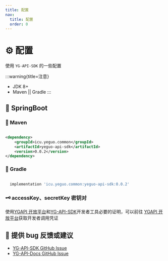 ```yaml
---
title: 配置
nav:
  title: 配置
  order: 0
---
```


# ⚙️ 配置

使用 `YG-API-SDK` 的一些配置

:::warning{title=注意}

- JDK 8+
- Maven || Gradle
  :::

## 🌱 SpringBoot

### 🍋 Maven

```xml

<dependency>
    <groupId>icu.yeguo.common</groupId>
    <artifactId>yeguo-api-sdk</artifactId>
    <version>0.0.2</version>
</dependency>

```

### 🍇 Gradle

```gradle

  implementation 'icu.yeguo.common:yeguo-api-sdk:0.0.2'

```

### 🗝️ accessKey、secretKey 密钥对

使用<a href="https://api.yeguo.icu" target="_blank" rel="noopener noreferrer">YGAPI 开放平台</a>和<a href="https://github.com/ye-guo/yeguo-api-sdk" target="_blank" rel="noopener noreferrer">YG-API-SDK</a>开发者工具必要的证明，可以前往 <a href="https://api.yeguo.icu" target="_blank" rel="noopener noreferrer">YGAPI 开放平台</a>获取开发者调用凭证

## 🐞 提供 bug 反馈或建议

- [YG-API-SDK GitHub Issue](https://github.com/ye-guo/yeguo-api-sdk/issues/new/choose)
- [YG-API-Docs GitHub Issue](https://github.com/ye-guo/yeguo-api-docs/issues/new/choose)
